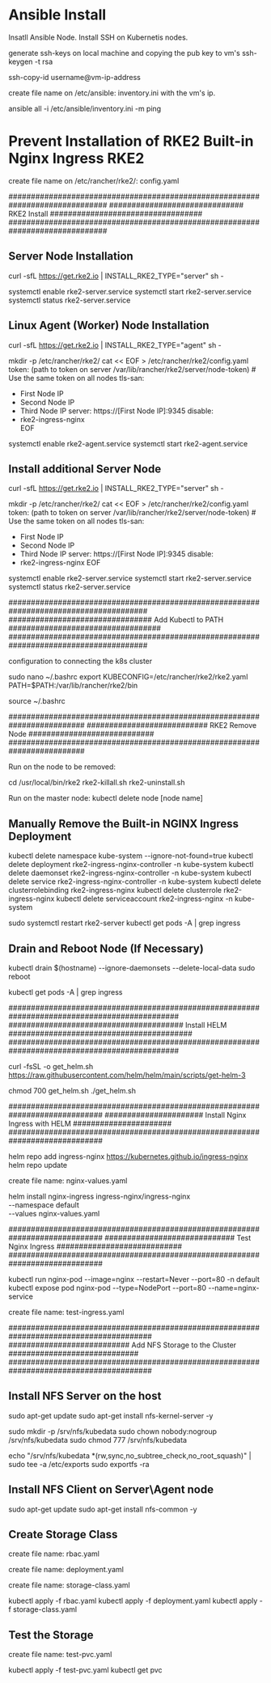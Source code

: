 
# Ansible Install 

Insatll Ansible Node.
Install SSH on Kubernetis nodes.


generate ssh-keys on local machine and copying the pub key to vm's
	ssh-keygen -t rsa

ssh-copy-id username@vm-ip-address

create file name on /etc/ansible: inventory.ini with the vm's ip.

ansible all -i /etc/ansible/inventory.ini -m ping



# Prevent Installation of RKE2 Built-in Nginx Ingress RKE2 

create file name on /etc/rancher/rke2/: config.yaml



##############################################################################
############################## RKE2 Install ##################################
##############################################################################

Server Node Installation
------------------------

curl -sfL https://get.rke2.io | INSTALL_RKE2_TYPE="server" sh -

systemctl enable rke2-server.service
systemctl start rke2-server.service
systemctl status rke2-server.service


Linux Agent (Worker) Node Installation
--------------------------------------

curl -sfL https://get.rke2.io | INSTALL_RKE2_TYPE="agent" sh -

mkdir -p /etc/rancher/rke2/
cat << EOF > /etc/rancher/rke2/config.yaml
token: <token from first server node>  (path to token on server /var/lib/rancher/rke2/server/node-token) # Use the same token on all nodes
tls-san:
  - First Node IP   
  - Second Node IP
  - Third Node IP
server: https://[First Node IP]:9345
disable:
  - rke2-ingress-nginx   
EOF

systemctl enable rke2-agent.service
systemctl start rke2-agent.service



Install additional Server Node
------------------------------

curl -sfL https://get.rke2.io | INSTALL_RKE2_TYPE="server" sh -

mkdir -p /etc/rancher/rke2/
cat << EOF > /etc/rancher/rke2/config.yaml
token: <token from first server node>  (path to token on server /var/lib/rancher/rke2/server/node-token) # Use the same token on all nodes
tls-san:
  - First Node IP   
  - Second Node IP
  - Third Node IP
server: https://[First Node IP]:9345 
disable:
  - rke2-ingress-nginx 
EOF

systemctl enable rke2-server.service
systemctl start rke2-server.service
systemctl status rke2-server.service



#######################################################################################
################################ Add Kubectl to PATH ##################################
#######################################################################################

configuration to connecting the k8s cluster 

sudo nano ~/.bashrc
	export KUBECONFIG=/etc/rancher/rke2/rke2.yaml PATH=$PATH:/var/lib/rancher/rke2/bin

source ~/.bashrc



#########################################################################
########################### RKE2 Remove Node ############################
#########################################################################

Run on the node to be removed:

cd /usr/local/bin/rke2
rke2-killall.sh
rke2-uninstall.sh

Run on the master node:
kubectl delete node [node name]



Manually Remove the Built-in NGINX Ingress Deployment
-----------------------------------------------------

kubectl delete namespace kube-system --ignore-not-found=true
kubectl delete deployment rke2-ingress-nginx-controller -n kube-system
kubectl delete daemonset rke2-ingress-nginx-controller -n kube-system
kubectl delete service rke2-ingress-nginx-controller -n kube-system
kubectl delete clusterrolebinding rke2-ingress-nginx
kubectl delete clusterrole rke2-ingress-nginx
kubectl delete serviceaccount rke2-ingress-nginx -n kube-system

sudo systemctl restart rke2-server
kubectl get pods -A | grep ingress


Drain and Reboot Node (If Necessary)
------------------------------------

kubectl drain $(hostname) --ignore-daemonsets --delete-local-data
sudo reboot

kubectl get pods -A | grep ingress

  
  
##############################################################################################
####################################### Install HELM #########################################
##############################################################################################

curl -fsSL -o get_helm.sh https://raw.githubusercontent.com/helm/helm/main/scripts/get-helm-3

chmod 700 get_helm.sh
./get_helm.sh



#############################################################################
###################### Install Nginx Ingress with HELM ######################
#############################################################################

helm repo add ingress-nginx https://kubernetes.github.io/ingress-nginx
helm repo update

create file name: nginx-values.yaml
 
helm install nginx-ingress ingress-nginx/ingress-nginx \
  --namespace default \
  --values nginx-values.yaml
  

  
#############################################################################
############################# Test Nginx Ingress ############################
#############################################################################

kubectl run nginx-pod --image=nginx --restart=Never --port=80 -n default
kubectl expose pod nginx-pod --type=NodePort --port=80 --name=nginx-service


create file name: test-ingress.yaml


                         
########################################################################################
########################### Add NFS Storage to the Cluster #############################
########################################################################################

Install NFS Server on the host
------------------------------

sudo apt-get update
sudo apt-get install nfs-kernel-server -y

sudo mkdir -p /srv/nfs/kubedata
sudo chown nobody:nogroup /srv/nfs/kubedata
sudo chmod 777 /srv/nfs/kubedata

echo "/srv/nfs/kubedata *(rw,sync,no_subtree_check,no_root_squash)" | sudo tee -a /etc/exports
sudo exportfs -ra


Install NFS Client on Server\Agent node
---------------------------------------

sudo apt-get update
sudo apt-get install nfs-common -y


Create Storage Class
--------------------

create file name: rbac.yaml
  
create file name: deployment.yaml
       
create file name: storage-class.yaml

kubectl apply -f rbac.yaml
kubectl apply -f deployment.yaml
kubectl apply -f storage-class.yaml   


Test the Storage
----------------

create file name: test-pvc.yaml
  
kubectl apply -f test-pvc.yaml
kubectl get pvc
           
              



